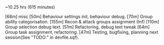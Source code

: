 ~10.25 hrs (615 minutes)

[68m]  misc
[50m]  Behaviour settings init, behaviour debug.
[70m]  Group ability categorisation.
[155m] Recon & attack groups assignment (Inf)
[110m] Group selection debug text.
[51m]  Refactoring, debug text tweak
[64m]  Group task assignment, refactoring.
[47m]  Testing, bugfixing, planning next session(See "TODO:" in devfile.sqf).